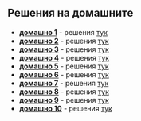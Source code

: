 ## Решения на домашните

- [**домашно 1**](https://hackerrank.com/contests/sda-ad-hw-1-2023) - решения [тук](hw_01)
- [**домашно 2**](https://hackerrank.com/contests/sda-ad-hw-2-2023) - решения [тук](hw_02)
- [**домашно 3**](https://hackerrank.com/contests/sda-ad-hw-3-2023) - решения [тук](hw_03)
- [**домашно 4**](https://hackerrank.com/contests/sda-ad-hw-4-2023) - решения [тук](hw_04)
- [**домашно 5**](https://hackerrank.com/contests/sda-ad-hw-5-2023) - решения [тук](hw_05)
- [**домашно 6**](https://hackerrank.com/contests/sda-ad-hw-6-2023) - решения [тук](hw_06)
- [**домашно 7**](https://hackerrank.com/contests/sda-ad-hw-7-2023) - решения [тук](hw_07)
- [**домашно 8**](https://hackerrank.com/contests/sda-ad-hw-8-2023) - решения [тук](hw_08)
- [**домашно 9**](https://hackerrank.com/contests/sda-ad-hw-9-2023) - решения [тук](hw_09)
- [**домашно 10**](https://hackerrank.com/contests/sda-ad-hw-10-2023) - решения [тук](hw_10)